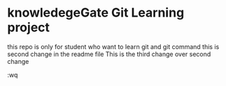 # knowledegeGate Git Learning project
 this repo is only for student who want to learn git and git command
this is second change in the readme file
This is the third change over second change





:wq




